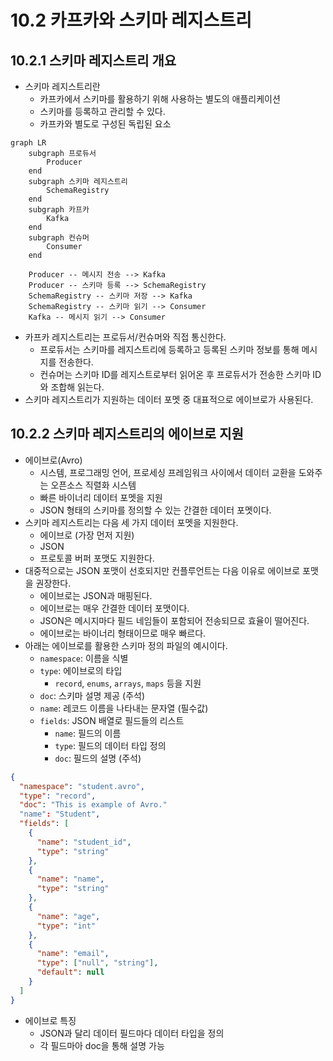 # 10.2 카프카와 스키마 레지스트리

## 10.2.1 스키마 레지스트리 개요

- 스키마 레지스트리란
    - 카프카에서 스키마를 활용하기 위해 사용하는 별도의 애플리케이션
    - 스키마를 등록하고 관리할 수 있다.
    - 카프카와 별도로 구성된 독립된 요소

```mermaid
graph LR
    subgraph 프로듀서
        Producer
    end
    subgraph 스키마 레지스트리
        SchemaRegistry
    end
    subgraph 카프카
        Kafka
    end
    subgraph 컨슈머
        Consumer
    end

    Producer -- 메시지 전송 --> Kafka
    Producer -- 스키마 등록 --> SchemaRegistry
    SchemaRegistry -- 스키마 저장 --> Kafka
    SchemaRegistry -- 스키마 읽기 --> Consumer
    Kafka -- 메시지 읽기 --> Consumer

```

- 카프카 레지스트리는 프로듀서/컨슈머와 직접 통신한다.
    - 프로듀서는 스키마를 레지스트리에 등록하고 등록된 스키마 정보를 통해 메시지를 전송한다.
    - 컨슈머는 스키마 ID를 레지스트로부터 읽어온 후 프로듀서가 전송한 스키마 ID와 조합해 읽는다.
- 스키마 레지스트리가 지원하는 데이터 포멧 중 대표적으로 에이브로가 사용된다.

## 10.2.2 스키마 레지스트리의 에이브로 지원

- 에이브로(Avro)
  - 시스템, 프로그래밍 언어, 프로세싱 프레임워크 사이에서 데이터 교환을 도와주는 오픈소스 직렬화 시스템
  - 빠른 바이너리 데이터 포멧을 지원
  - JSON 형태의 스키마를 정의할 수 있는 간결한 데이터 포멧이다.
- 스키마 레지스트리는 다음 세 가지 데이터 포멧을 지원한다.
  - 에이브로 (가장 먼저 지원)
  - JSON
  - 프로토콜 버퍼 포맷도 지원한다.
- 대중적으로는 JSON 포맷이 선호되지만 컨플루언트는 다음 이유로 에이브로 포맷을 권장한다.
  - 에이브로는 JSON과 매핑된다.
  - 에이브로는 매우 간결한 데이터 포맷이다.
  - JSON은 메시지마다 필드 네임들이 포함되어 전송되므로 효율이 떨어진다.
  - 에이브로는 바이너리 형태이므로 매우 빠르다.
- 아래는 에이브로를 활용한 스키마 정의 파일의 예시이다.
  - `namespace`: 이름을 식별
  - `type`: 에이브로의 타입
    - `record`, `enums`, `arrays`, `maps` 등을 지원
  - `doc`: 스키마 설명 제공 (주석)
  - `name`: 레코드 이름을 나타내는 문자열 (필수값)
  - `fields`: JSON 배열로 필드들의 리스트
    - `name`: 필드의 이름
    - `type`: 필드의 데이터 타입 정의
    - `doc`: 필드의 설명 (주석)

```json
{ 
  "namespace": "student.avro",
  "type": "record",
  "doc": "This is example of Avro."
  "name": "Student",
  "fields": [
    {
      "name": "student_id",
      "type": "string"
    },
    {
      "name": "name",
      "type": "string"
    },
    {
      "name": "age",
      "type": "int"
    },
    {
      "name": "email",
      "type": ["null", "string"],
      "default": null
    }
  ]
}

```

- 에이브로 특징
  - JSON과 달리 데이터 필드마다 데이터 타입을 정의
  - 각 필드마아 doc을 통해 설명 가능
